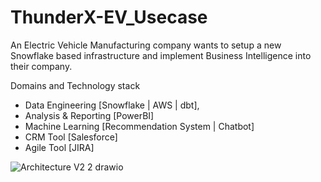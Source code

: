 # ThunderX-EV_Usecase
An Electric Vehicle Manufacturing company wants to setup a new Snowflake based infrastructure and implement Business Intelligence into their company.

Domains and Technology stack
* Data Engineering [Snowflake | AWS | dbt], 
* Analysis & Reporting [PowerBI]
* Machine Learning [Recommendation System | Chatbot]
* CRM Tool [Salesforce]
* Agile Tool [JIRA]

![Architecture V2 2 drawio](https://user-images.githubusercontent.com/41811713/169873219-eacb8355-5a63-48d8-9556-ca5e30f611dc.png)
